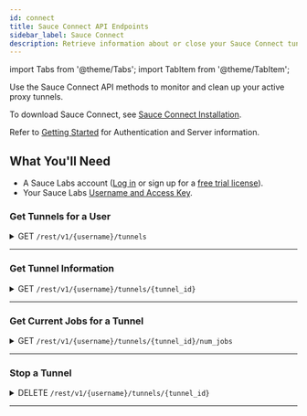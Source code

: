 ```yaml
---
id: connect
title: Sauce Connect API Endpoints
sidebar_label: Sauce Connect
description: Retrieve information about or close your Sauce Connect tunnels.
---
```


import Tabs from '@theme/Tabs';
import TabItem from '@theme/TabItem';

Use the Sauce Connect API methods to monitor and clean up your active proxy tunnels.

To download Sauce Connect, see [Sauce Connect Installation](secure-connections/sauce-connect/installation.md).

Refer to [Getting Started](/dev/api) for Authentication and Server information.

## What You'll Need

- A Sauce Labs account ([Log in](https://accounts.saucelabs.com/am/XUI/#login/) or sign up for a [free trial license](https://saucelabs.com/sign-up)).
- Your Sauce Labs [Username and Access Key](https://app.saucelabs.com/user-settings).

### Get Tunnels for a User

<details><summary><span className="api get">GET</span> <code>/rest/v1/&#123;username&#125;/tunnels</code></summary>
<p/>

Returns Tunnel IDs or Tunnels Info for any currently running tunnels launched by or shared with the specified user.
It also allows to filter tunnels using an optional "filter" parameter that may take the following values:

- <code>filter=v2alpha</code> - a response will contain only tunnels that were started with <code>--vm-version v2alpha</code>.
- <code>filter=one_per_pool</code> - a response will contain only one (arbitrary) tunnel per tunnel pool.

#### Parameters

<table id="table-api">
  <tbody>
    <tr>
     <td><code>username</code></td>
     <td><p><small>| PATH | REQUIRED | STRING |</small></p><p>The authentication username of the user whose tunnels you are requesting.</p></td>
    </tr>
    <tr>
     <td><code>full</code></td>
     <td><p><small>| QUERY | OPTIONAL | BOOLEAN |</small></p><p>Set to <code>true</code> to return all the tunnels info and not just IDs. Defaults to <code>false</code>. </p></td>
    </tr>
    <tr>
     <td><code>all</code></td>
     <td><p><small>| QUERY | OPTIONAL | BOOLEAN |</small></p><p>Set to <code>true</code> to return the tunnels IDs/info for all the tunnels shared with the specified user. If this option is set, the response type would be a dictionary mapping user name to a list of tunnels. Defaults to <code>false</code>. </p></td>
    </tr>
    <tr>
     <td><code>filter</code></td>
     <td><p><small>| QUERY | OPTIONAL | STRING |</small></p><p>Predefined filter name that can be used to filter out the tunnels. Currently the following filters are supported: <code>one_per_pool</code>, <code>v2alpha</code>.</p></td>
    </tr>
  </tbody>
</table>

<Tabs
groupId="dc-url"
defaultValue="US-West"
values={[
{label: 'US-West', value: 'US-West'},
{label: 'US-East', value: 'US-East'},
{label: 'EU-Central', value: 'EU-Central'},
{label: 'APAC-Southeast', value: 'APAC-Southeast'},
]}>

<TabItem value="US-West">

```jsx title="Sample Request"
curl -u "$SAUCE_USERNAME:$SAUCE_ACCESS_KEY" --location \
--request GET 'https://api.us-west-1.saucelabs.com/rest/v1/jim.smith/tunnels' \
--header 'Content-Type: application/json' | json_pp
```

</TabItem>
<TabItem value="US-East">

```jsx title="Sample Request"
curl -u "$SAUCE_USERNAME:$SAUCE_ACCESS_KEY" --location \
--request GET 'https://api.us-east-1.saucelabs.com/rest/v1/jim.smith/tunnels' \
--header 'Content-Type: application/json' | json_pp
```

</TabItem>
<TabItem value="EU-Central">

```jsx title="Sample Request"
curl -u "$SAUCE_USERNAME:$SAUCE_ACCESS_KEY" --location \
--request GET 'https://api.eu-central-1.saucelabs.com/rest/v1/jim.smith/tunnels' \
--header 'Content-Type: application/json' | json_pp
```

</TabItem>
<TabItem value="APAC-Southeast">

```jsx title="Sample Request"
curl -u "$SAUCE_USERNAME:$SAUCE_ACCESS_KEY" --location \
--request GET 'https://api.apac-southeast1.saucelabs.com/rest/v1/jim.smith/tunnels' \
--header 'Content-Type: application/json' | json_pp
```

</TabItem>
</Tabs>

#### Responses

<table id="table-api">
<tbody>
  <tr>
    <td><code>200</code></td>
    <td colSpan='2'>Success.</td>
  </tr>
</tbody>
<tbody>
  <tr>
    <td><code>404</code></td>
    <td colSpan='2'>Not found.</td>
  </tr>
</tbody>
</table>

```jsx title="Sample Response to the default request"
;['28e7c8133ede4588a891666dd35af1f8']
```

```jsx title="Sample Response to the request with an optional parameter full=true"
[
    {
        "owner": "jim.smith",
        "team_ids": [...],
        "creation_time": 1618345938,
        "domain_names": null,
        "owner": "jim.smith",
        "id": "28e7c8133ede4588a891666dd35af1f8",
        "extra_info": "{…}",
        …
        "tunnel_identifier": "jim.smith_tunnel_id"
    }
]
```

```jsx title="Sample Response to the request with an optional parameter all=true"
{
    "jim.smith": [
        "28e7c8133ede4588a891666dd35af1f8"
    ]
}
```

```jsx title="Sample Response to the request with all=true&full=true"
{
    "jim.smith": [
      {
          "owner": "jim.smith",
          "team_ids": [...],
          "creation_time": 1618345938,
          "domain_names": null,
          "owner": "jim.smith",
          "id": "28e7c8133ede4588a891666dd35af1f8",
          "extra_info": "{…}",
          …
          "tunnel_identifier": "jim.smith_tunnel_id"
      }
    ]
}
```

</details>

---

### Get Tunnel Information

<details><summary><span className="api get">GET</span> <code>/rest/v1/&#123;username&#125;/tunnels/&#123;tunnel_id&#125;</code></summary>
<p/>

Returns information about the specified tunnel.

#### Parameters

<table id="table-api">
  <tbody>
    <tr>
     <td><code>username</code></td>
     <td><p><small>| PATH | REQUIRED | STRING |</small></p><p>The authentication username of the owner of the requested tunnel.</p></td>
    </tr>
  </tbody>
  <tbody>
    <tr>
     <td><code>tunnel_id</code></td>
     <td><p><small>| PATH | REQUIRED | STRING |</small></p><p>The unique identifier of the requested tunnel.</p></td>
    </tr>
  </tbody>
</table>

<Tabs
groupId="dc-url"
defaultValue="US-West"
values={[
{label: 'US-West', value: 'US-West'},
{label: 'US-East', value: 'US-East'},
{label: 'EU-Central', value: 'EU-Central'},
{label: 'APAC-Southeast', value: 'APAC-Southeast'},
]}>

<TabItem value="US-West">

```jsx title="Sample Request"
curl -u "$SAUCE_USERNAME:$SAUCE_ACCESS_KEY" --location \
--request GET 'https://api.us-west-1.saucelabs.com/rest/v1/jim.smith/tunnels/28e7c8133ede4588a891666dd35af1f8' \
--header 'Content-Type: application/json' | json_pp
```

</TabItem>
<TabItem value="US-East">

```jsx title="Sample Request"
curl -u "$SAUCE_USERNAME:$SAUCE_ACCESS_KEY" --location \
--request GET 'https://api.us-east-1.saucelabs.com/rest/v1/jim.smith/tunnels/28e7c8133ede4588a891666dd35af1f8' \
--header 'Content-Type: application/json' | json_pp
```

</TabItem>
<TabItem value="EU-Central">

```jsx title="Sample Request"
curl -u "$SAUCE_USERNAME:$SAUCE_ACCESS_KEY" --location \
--request GET 'https://api.eu-central-1.saucelabs.com/rest/v1/jim.smith/tunnels/28e7c8133ede4588a891666dd35af1f8' \
--header 'Content-Type: application/json' | json_pp
```

</TabItem>
<TabItem value="APAC-Southeast">

```jsx title="Sample Request"
curl -u "$SAUCE_USERNAME:$SAUCE_ACCESS_KEY" --location \
--request GET 'https://api.apac-southeast1.saucelabs.com/rest/v1/jim.smith/tunnels/28e7c8133ede4588a891666dd35af1f8' \
--header 'Content-Type: application/json' | json_pp
```

</TabItem>
</Tabs>

#### Responses

<table id="table-api">
<tbody>
  <tr>
    <td><code>200</code></td>
    <td colSpan='2'>Success.</td>
  </tr>
</tbody>
<tbody>
  <tr>
    <td><code>404</code></td>
    <td colSpan='2'>Not found.</td>
  </tr>
</tbody>
</table>

```jsx title="Sample Response"
{
    "owner": "jim.smith",
    "team_ids": [...],
    "creation_time": 1618345938,
    "domain_names": null,
    "id": "28e7c8133ede4588a891666dd35af1f8",
    "extra_info": "{…}",
    "direct_domains": null,
    "vm_version": "",
    "no_ssl_bump_domains": null,
    "shared_tunnel": false,
    "metadata": {...},
    "status": "running",
    "is_ready": true,
    "shutdown_reason" : null,
    "shutdown_time" : null,
    "user_shutdown": null,
    "host": "maki3429.miso.saucelabs.com",
    "ip_address": null,
    "last_connected": 1618346660,
    "launch_time": 1618345940,
    "tunnel_identifier": "jim.smith_tunnel_id"
}
```

</details>

---

### Get Current Jobs for a Tunnel

<details><summary><span className="api get">GET</span> <code>/rest/v1/&#123;username&#125;/tunnels/&#123;tunnel_id&#125;/num_jobs</code></summary>
<p/>

Returns the number of currently running jobs for the specified tunnel.

#### Parameters

<table id="table-api">
  <tbody>
    <tr>
     <td><code>username</code></td>
     <td><p><small>| PATH | REQUIRED | STRING |</small></p><p>The authentication username of the user whose tunnels you are requesting.</p></td>
    </tr>
  </tbody>
  <tbody>
    <tr>
     <td><code>tunnel_id</code></td>
     <td><p><small>| PATH | REQUIRED | STRING |</small></p><p>The unique identifier of the requested tunnel.</p></td>
    </tr>
  </tbody>
</table>

<Tabs
groupId="dc-url"
defaultValue="US-West"
values={[
{label: 'US-West', value: 'US-West'},
{label: 'US-East', value: 'US-East'},
{label: 'EU-Central', value: 'EU-Central'},
{label: 'APAC-Southeast', value: 'APAC-Southeast'},
]}>

<TabItem value="US-West">

```jsx title="Sample Request"
curl -u "$SAUCE_USERNAME:$SAUCE_ACCESS_KEY" --location \
--request GET 'https://api.us-west-1.saucelabs.com/rest/v1/jim.smith/tunnels/28e7c8133ede4588a891666dd35af1f8/num_jobs' \
--header 'Content-Type: application/json' | json_pp
```

</TabItem>
<TabItem value="US-East">

```jsx title="Sample Request"
curl -u "$SAUCE_USERNAME:$SAUCE_ACCESS_KEY" --location \
--request GET 'https://api.us-east-1.saucelabs.com/rest/v1/jim.smith/tunnels/28e7c8133ede4588a891666dd35af1f8/num_jobs' \
--header 'Content-Type: application/json' | json_pp
```

</TabItem>
<TabItem value="EU-Central">

```jsx title="Sample Request"
curl -u "$SAUCE_USERNAME:$SAUCE_ACCESS_KEY" --location \
--request GET 'https://api.eu-central-1.saucelabs.com/rest/v1/jim.smith/tunnels/28e7c8133ede4588a891666dd35af1f8/num_jobs' \
--header 'Content-Type: application/json' | json_pp
```

</TabItem>
<TabItem value="APAC-Southeast">

```jsx title="Sample Request"
curl -u "$SAUCE_USERNAME:$SAUCE_ACCESS_KEY" --location \
--request GET 'https://api.apac-southeast1.saucelabs.com/rest/v1/jim.smith/tunnels/28e7c8133ede4588a891666dd35af1f8/num_jobs' \
--header 'Content-Type: application/json' | json_pp
```

</TabItem>
</Tabs>

#### Responses

<table id="table-api">
<tbody>
  <tr>
    <td><code>200</code></td>
    <td colSpan='2'>Success.</td>
  </tr>
</tbody>
<tbody>
  <tr>
    <td><code>404</code></td>
    <td colSpan='2'>Not found.</td>
  </tr>
</tbody>
</table>

```jsx title="Sample Response"
{
    "id": "28e7c8133ede4588a891666dd35af1f8",
    "jobs_running": 1
}
```

</details>

---

### Stop a Tunnel

<details><summary><span className="api delete">DELETE</span> <code>/rest/v1/&#123;username&#125;/tunnels/&#123;tunnel_id&#125;</code></summary>
<p/>

Shuts down the specified tunnel.

#### Parameters

<table id="table-api">
  <tbody>
    <tr>
     <td><code>username</code></td>
     <td><p><small>| PATH | REQUIRED | STRING |</small></p><p>The authentication username of the user whose tunnels you are requesting.</p></td>
    </tr>
  </tbody>
  <tbody>
    <tr>
     <td><code>tunnel_id</code></td>
     <td><p><small>| PATH | REQUIRED | STRING |</small></p><p>The unique identifier of the tunnel to stop.</p></td>
    </tr>
  </tbody>
</table>

<Tabs
groupId="dc-url"
defaultValue="US-West"
values={[
{label: 'US-West', value: 'US-West'},
{label: 'US-East', value: 'US-East'},
{label: 'EU-Central', value: 'EU-Central'},
{label: 'APAC-Southeast', value: 'APAC-Southeast'},
]}>

<TabItem value="US-West">

```jsx title="Sample Request"
curl -u "$SAUCE_USERNAME:$SAUCE_ACCESS_KEY" --location \
--request DELETE 'https://api.us-west-1.saucelabs.com/rest/v1/jim.smith/tunnels/28e7c8133ede4588a891666dd35af1f8' \
--header 'Content-Type: application/json' | json_pp
```

</TabItem>
<TabItem value="US-East">

```jsx title="Sample Request"
curl -u "$SAUCE_USERNAME:$SAUCE_ACCESS_KEY" --location \
--request DELETE 'https://api.us-east-1.saucelabs.com/rest/v1/jim.smith/tunnels/28e7c8133ede4588a891666dd35af1f8' \
--header 'Content-Type: application/json' | json_pp
```

</TabItem>
<TabItem value="EU-Central">

```jsx title="Sample Request"
curl -u "$SAUCE_USERNAME:$SAUCE_ACCESS_KEY" --location \
--request DELETE 'https://api.eu-central-1.saucelabs.com/rest/v1/jim.smith/tunnels/28e7c8133ede4588a891666dd35af1f8' \
--header 'Content-Type: application/json' | json_pp
```

</TabItem>
<TabItem value="APAC-Southeast">

```jsx title="Sample Request"
curl -u "$SAUCE_USERNAME:$SAUCE_ACCESS_KEY" --location \
--request DELETE 'https://api.apac-southeast1.saucelabs.com/rest/v1/jim.smith/tunnels/28e7c8133ede4588a891666dd35af1f8' \
--header 'Content-Type: application/json' | json_pp
```

</TabItem>
</Tabs>

#### Responses

<table id="table-api">
<tbody>
  <tr>
    <td><code>200</code></td>
    <td colSpan='2'>Success.</td>
  </tr>
</tbody>
<tbody>
  <tr>
    <td><code>404</code></td>
    <td colSpan='2'>Not found.</td>
  </tr>
</tbody>
</table>

```jsx title="Sample Response"
{
    "result": true,
    "id": "28e7c8133ede4588a891666dd35af1f8",
    "jobs_running": 0
}
```

</details>

---
